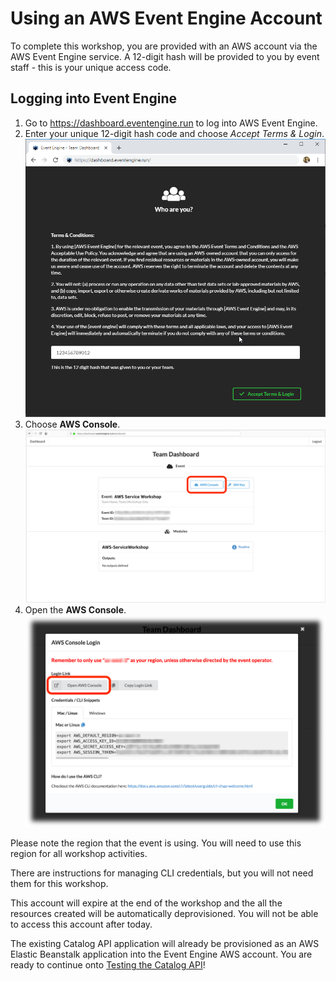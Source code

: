 # Using an AWS Event Engine Account

To complete this workshop, you are provided with an AWS account via the AWS Event Engine service. A 12-digit hash will be provided to you by event staff - this is your unique access code.

## Logging into Event Engine

1. Go to https://dashboard.eventengine.run to log into AWS Event Engine.
1. Enter your unique 12-digit hash code and choose *Accept Terms & Login*.
    ![Login to Event Engine](./login.png)
1. Choose **AWS Console**.
    ![Select AWS Console](./console.png)
1. Open the **AWS Console**.
    ![Open Console](./open-console.png)

Please note the region that the event is using. You will need to use this region for all workshop activities.

There are instructions for managing CLI credentials, but you will not need them for this workshop.

This account will expire at the end of the workshop and the all the resources created will be automatically deprovisioned. You will not be able to access this account after today.

The existing Catalog API application will already be provisioned as an AWS Elastic Beanstalk application into the Event Engine AWS account. You are ready to continue onto [Testing the Catalog API](../2-testing/README.md)!